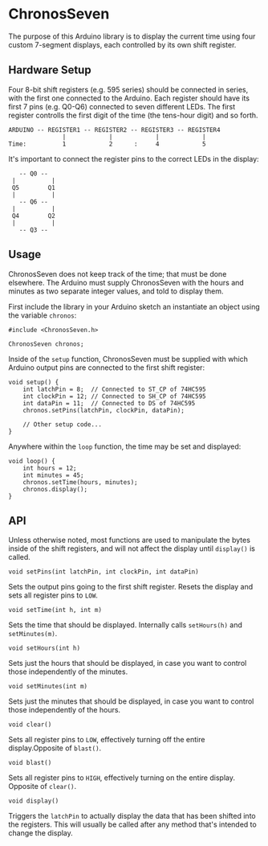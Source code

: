 # ChronosSeven

The purpose of this Arduino library is to display the current time using four custom 7-segment displays, each controlled by its own shift register. 


## Hardware Setup

Four 8-bit shift registers (e.g. 595 series) should be connected in series, with the first one connected to the Arduino. Each register should have its first 7 pins (e.g. Q0-Q6) connected to seven different LEDs. The first register controlls the first digit of the time (the tens-hour digit) and so forth.

```
ARDUINO -- REGISTER1 -- REGISTER2 -- REGISTER3 -- REGISTER4
               |            |            |            |
Time:          1            2      :     4            5
```

It's important to connect the register pins to the correct LEDs in the display:

```
   -- Q0 --
 |          |
 Q5        Q1
 |          |
   -- Q6 --
 |          |
 Q4        Q2
 |          |
   -- Q3 --
```


## Usage

ChronosSeven does not keep track of the time; that must be done elsewhere. The Arduino must supply ChronosSeven with the hours and minutes as two separate integer values, and told to display them.

First include the library in your Arduino sketch an instantiate an object using the variable `chronos`:

```Arduino
#include <ChronosSeven.h>

ChronosSeven chronos;
```

Inside of the `setup` function, ChronosSeven must be supplied with which Arduino output pins are connected to the first shift register:

```Arduino
void setup() {
    int latchPin = 8;  // Connected to ST_CP of 74HC595
    int clockPin = 12; // Connected to SH_CP of 74HC595
    int dataPin = 11;  // Connected to DS of 74HC595
    chronos.setPins(latchPin, clockPin, dataPin);
    
    // Other setup code...
}
```

Anywhere within the `loop` function, the time may be set and displayed:

```Arduino
void loop() {
    int hours = 12;
    int minutes = 45;
    chronos.setTime(hours, minutes);
    chronos.display();
}
```


## API

Unless otherwise noted, most functions are used to manipulate the bytes inside of the shift registers, and will not affect the display until `display()` is called.

`void setPins(int latchPin, int clockPin, int dataPin)`

Sets the output pins going to the first shift register. Resets the display and sets all register pins to `LOW`.

`void setTime(int h, int m)`

Sets the time that should be displayed. Internally calls `setHours(h)` and `setMinutes(m)`.

`void setHours(int h)`

Sets just the hours that should be displayed, in case you want to control those independently of the minutes.

`void setMinutes(int m)`

Sets just the minutes that should be displayed, in case you want to control those independently of the hours.

`void clear()`

Sets all register pins to `LOW`, effectively turning off the entire display.Opposite of `blast()`.

`void blast()`

Sets all register pins to `HIGH`, effectively turning on the entire display. Opposite of `clear()`.

`void display()`

Triggers the `latchPin` to actually display the data that has been shifted into the registers. This will usually be called after any method that's intended to change the display.

